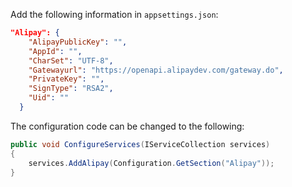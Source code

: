 Add the following information in `appsettings.json`:

```json
"Alipay": {
    "AlipayPublicKey": "",
    "AppId": "",
    "CharSet": "UTF-8",
    "Gatewayurl": "https://openapi.alipaydev.com/gateway.do",
    "PrivateKey": "",
    "SignType": "RSA2",
    "Uid": ""
  }
```

The configuration code can be changed to the following:

```csharp
public void ConfigureServices(IServiceCollection services)
{
    services.AddAlipay(Configuration.GetSection("Alipay"));
}
```